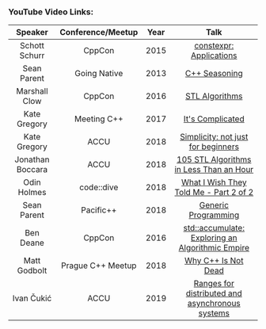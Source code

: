 ### YouTube Video Links:
|Speaker|Conference/Meetup|Year|Talk|
|:-------------:|:--:|:--:|:-------------:|
|Schott Schurr|CppCon| 2015|[constexpr: Applications](https://www.youtube.com/watch?v=qO-9yiAOQqc)|
|Sean Parent | Going Native| 2013| [C++ Seasoning](https://www.youtube.com/watch?v=qH6sSOr-yk8) |
|Marshall Clow| CppCon|2016|[STL Algorithms](https://www.youtube.com/watch?v=h4Jl1fk3MkQ)|
|Kate Gregory | Meeting C++| 2017|[It's Complicated](https://www.youtube.com/watch?v=tTexD26jIN4)|
|Kate Gregory | ACCU |2018|[Simplicity: not just for beginners](https://www.youtube.com/watch?v=O50qTuM5OT0)|
|Jonathan Boccara | ACCU | 2018 | [105 STL Algorithms in Less Than an Hour](https://www.youtube.com/watch?v=bXkWuUe9V2)|
|Odin Holmes| code::dive|2018|[What I Wish They Told Me - Part 2 of 2](https://www.youtube.com/watch?v=S-vawwjQe9Y)|
|Sean Parent |Pacific++ |2018| [Generic Programming](https://www.youtube.com/watch?v=iwJpxWHuZQY)|
|Ben Deane|CppCon|2016|[std::accumulate: Exploring an Algorithmic Empire](https://www.youtube.com/watch?v=B6twozNPUoA)|
|Matt Godbolt |Prague C++ Meetup|2018|[Why C++ Is Not Dead](https://www.youtube.com/watch?v=1uLTspBEtRE)|
|Ivan Čukić |ACCU|2019|[Ranges for distributed and asynchronous systems](https://www.youtube.com/watch?v=eelpmWo2fuU)|
